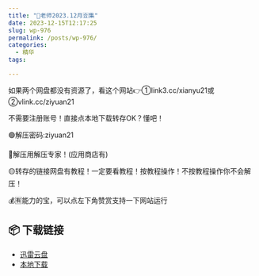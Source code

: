 ```yaml
---
title: "🌸老师2023.12月🈴集"
date: 2023-12-15T12:17:25
slug: wp-976
permalink: /posts/wp-976/
categories:
  - 精华
tags:

---
```


如果两个网盘都没有资源了，看这个网站👉①link3.cc/xianyu21或②vlink.cc/ziyuan21

不需要注册账号！直接点本地下载转存OK？懂吧！

🟢解压密码:ziyuan21

🔵解压用解压专家！(应用商店有)

🟡转存的链接网盘有教程！一定要看教程！按教程操作！不按教程操作你不会解压！

💰🈶能力的宝，可以点左下角赞赏支持一下网站运行

## 📦 下载链接
- [迅雷云盘](https://blziyuan21.com/pay-download/976?key=abfc76f731&down_id=0)
- [本地下载](https://blziyuan21.com/pay-download/976?key=abfc76f731&down_id=1)

